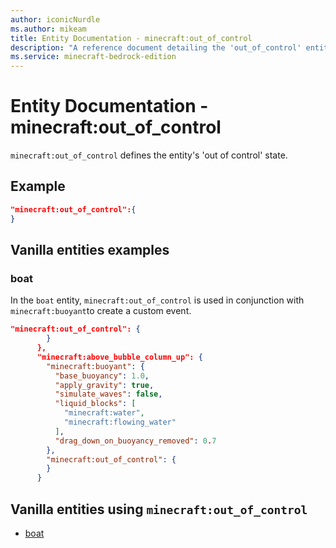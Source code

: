 ```yaml
---
author: iconicNurdle
ms.author: mikeam
title: Entity Documentation - minecraft:out_of_control
description: "A reference document detailing the 'out_of_control' entity component"
ms.service: minecraft-bedrock-edition
---
```


# Entity Documentation - minecraft:out_of_control

`minecraft:out_of_control` defines the entity's 'out of control' state.

## Example

```json
"minecraft:out_of_control":{
}
```

## Vanilla entities examples

### boat

In the `boat` entity, `minecraft:out_of_control` is used in conjunction with `minecraft:buoyant`to create a custom event.

```json
"minecraft:out_of_control": {
        }
      },
      "minecraft:above_bubble_column_up": {
        "minecraft:buoyant": {
          "base_buoyancy": 1.0,
          "apply_gravity": true,
          "simulate_waves": false,
          "liquid_blocks": [
            "minecraft:water",
            "minecraft:flowing_water"
          ],
          "drag_down_on_buoyancy_removed": 0.7
        },
        "minecraft:out_of_control": {
        }
      }
```

## Vanilla entities using `minecraft:out_of_control`

- [boat](../../../../Source/VanillaBehaviorPack_Snippets/entities/boat.md)
